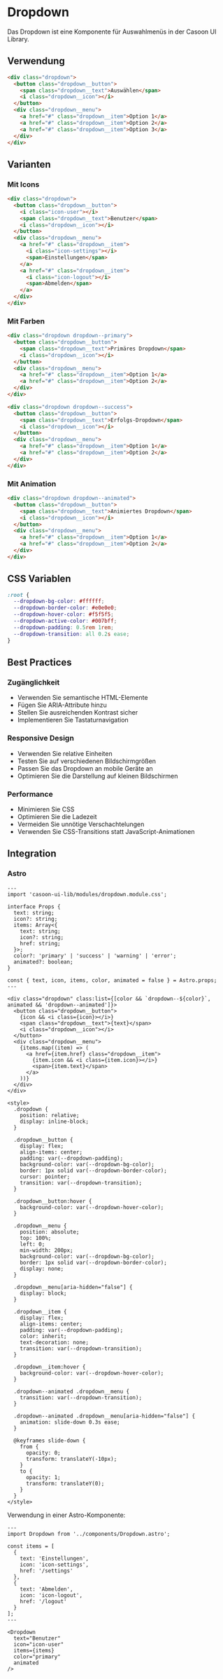 # Dropdown

Das Dropdown ist eine Komponente für Auswahlmenüs in der Casoon UI Library.

## Verwendung

```html
<div class="dropdown">
  <button class="dropdown__button">
    <span class="dropdown__text">Auswählen</span>
    <i class="dropdown__icon"></i>
  </button>
  <div class="dropdown__menu">
    <a href="#" class="dropdown__item">Option 1</a>
    <a href="#" class="dropdown__item">Option 2</a>
    <a href="#" class="dropdown__item">Option 3</a>
  </div>
</div>
```

## Varianten

### Mit Icons

```html
<div class="dropdown">
  <button class="dropdown__button">
    <i class="icon-user"></i>
    <span class="dropdown__text">Benutzer</span>
    <i class="dropdown__icon"></i>
  </button>
  <div class="dropdown__menu">
    <a href="#" class="dropdown__item">
      <i class="icon-settings"></i>
      <span>Einstellungen</span>
    </a>
    <a href="#" class="dropdown__item">
      <i class="icon-logout"></i>
      <span>Abmelden</span>
    </a>
  </div>
</div>
```

### Mit Farben

```html
<div class="dropdown dropdown--primary">
  <button class="dropdown__button">
    <span class="dropdown__text">Primäres Dropdown</span>
    <i class="dropdown__icon"></i>
  </button>
  <div class="dropdown__menu">
    <a href="#" class="dropdown__item">Option 1</a>
    <a href="#" class="dropdown__item">Option 2</a>
  </div>
</div>

<div class="dropdown dropdown--success">
  <button class="dropdown__button">
    <span class="dropdown__text">Erfolgs-Dropdown</span>
    <i class="dropdown__icon"></i>
  </button>
  <div class="dropdown__menu">
    <a href="#" class="dropdown__item">Option 1</a>
    <a href="#" class="dropdown__item">Option 2</a>
  </div>
</div>
```

### Mit Animation

```html
<div class="dropdown dropdown--animated">
  <button class="dropdown__button">
    <span class="dropdown__text">Animiertes Dropdown</span>
    <i class="dropdown__icon"></i>
  </button>
  <div class="dropdown__menu">
    <a href="#" class="dropdown__item">Option 1</a>
    <a href="#" class="dropdown__item">Option 2</a>
  </div>
</div>
```

## CSS Variablen

```css
:root {
  --dropdown-bg-color: #ffffff;
  --dropdown-border-color: #e0e0e0;
  --dropdown-hover-color: #f5f5f5;
  --dropdown-active-color: #007bff;
  --dropdown-padding: 0.5rem 1rem;
  --dropdown-transition: all 0.2s ease;
}
```

## Best Practices

### Zugänglichkeit

- Verwenden Sie semantische HTML-Elemente
- Fügen Sie ARIA-Attribute hinzu
- Stellen Sie ausreichenden Kontrast sicher
- Implementieren Sie Tastaturnavigation

### Responsive Design

- Verwenden Sie relative Einheiten
- Testen Sie auf verschiedenen Bildschirmgrößen
- Passen Sie das Dropdown an mobile Geräte an
- Optimieren Sie die Darstellung auf kleinen Bildschirmen

### Performance

- Minimieren Sie CSS
- Optimieren Sie die Ladezeit
- Vermeiden Sie unnötige Verschachtelungen
- Verwenden Sie CSS-Transitions statt JavaScript-Animationen

## Integration

### Astro

```astro
---
import 'casoon-ui-lib/modules/dropdown.module.css';

interface Props {
  text: string;
  icon?: string;
  items: Array<{
    text: string;
    icon?: string;
    href: string;
  }>;
  color?: 'primary' | 'success' | 'warning' | 'error';
  animated?: boolean;
}

const { text, icon, items, color, animated = false } = Astro.props;
---

<div class="dropdown" class:list={[color && `dropdown--${color}`, animated && 'dropdown--animated']}>
  <button class="dropdown__button">
    {icon && <i class={icon}></i>}
    <span class="dropdown__text">{text}</span>
    <i class="dropdown__icon"></i>
  </button>
  <div class="dropdown__menu">
    {items.map((item) => (
      <a href={item.href} class="dropdown__item">
        {item.icon && <i class={item.icon}></i>}
        <span>{item.text}</span>
      </a>
    ))}
  </div>
</div>

<style>
  .dropdown {
    position: relative;
    display: inline-block;
  }
  
  .dropdown__button {
    display: flex;
    align-items: center;
    padding: var(--dropdown-padding);
    background-color: var(--dropdown-bg-color);
    border: 1px solid var(--dropdown-border-color);
    cursor: pointer;
    transition: var(--dropdown-transition);
  }
  
  .dropdown__button:hover {
    background-color: var(--dropdown-hover-color);
  }
  
  .dropdown__menu {
    position: absolute;
    top: 100%;
    left: 0;
    min-width: 200px;
    background-color: var(--dropdown-bg-color);
    border: 1px solid var(--dropdown-border-color);
    display: none;
  }
  
  .dropdown__menu[aria-hidden="false"] {
    display: block;
  }
  
  .dropdown__item {
    display: flex;
    align-items: center;
    padding: var(--dropdown-padding);
    color: inherit;
    text-decoration: none;
    transition: var(--dropdown-transition);
  }
  
  .dropdown__item:hover {
    background-color: var(--dropdown-hover-color);
  }
  
  .dropdown--animated .dropdown__menu {
    transition: var(--dropdown-transition);
  }
  
  .dropdown--animated .dropdown__menu[aria-hidden="false"] {
    animation: slide-down 0.3s ease;
  }
  
  @keyframes slide-down {
    from {
      opacity: 0;
      transform: translateY(-10px);
    }
    to {
      opacity: 1;
      transform: translateY(0);
    }
  }
</style>
```

Verwendung in einer Astro-Komponente:

```astro
---
import Dropdown from '../components/Dropdown.astro';

const items = [
  {
    text: 'Einstellungen',
    icon: 'icon-settings',
    href: '/settings'
  },
  {
    text: 'Abmelden',
    icon: 'icon-logout',
    href: '/logout'
  }
];
---

<Dropdown
  text="Benutzer"
  icon="icon-user"
  items={items}
  color="primary"
  animated
/>
``` 